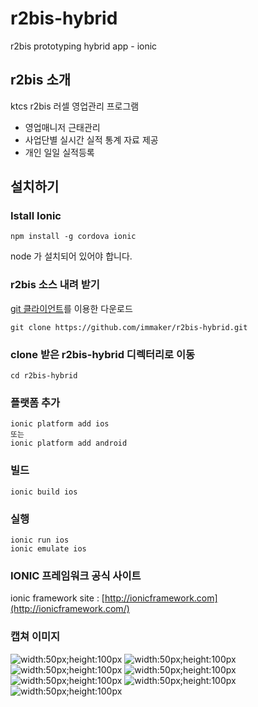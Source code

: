 
# r2bis-hybrid
r2bis prototyping hybrid app - ionic

r2bis 소개
--
ktcs r2bis 러셀 영업관리 프로그램

- 영업매니저 근태관리
- 사업단별 실시간 실적 통계 자료 제공
- 개인 일일 실적등록

## 설치하기

### Istall Ionic

    npm install -g cordova ionic

node 가 설치되어 있어야 합니다.


### r2bis 소스 내려 받기

[git 클라이언트](http://git-scm.com)를 이용한 다운로드
    
    git clone https://github.com/immaker/r2bis-hybrid.git
    

### clone 받은 r2bis-hybrid 디렉터리로 이동 

    cd r2bis-hybrid

### 플랫폼 추가
	
    ionic platform add ios 
    또는
    ionic platform add android
    
### 빌드 

	ionic build ios 
    
### 실행
	
    ionic run ios
    ionic emulate ios
    
### IONIC 프레임워크 공식 사이트

ionic framework site : [http://ionicframework.com](http://ionicframework.com/)

### 캡쳐 이미지

![](http://scms.ktcs.co.kr/mobile/content/screenshot/Screenshot_3.png "width:50px;height:100px")
![](http://scms.ktcs.co.kr/mobile/content/screenshot/Screenshot_2.png "width:50px;height:100px")
![](http://scms.ktcs.co.kr/mobile/content/screenshot/Screenshot_1.png "width:50px;height:100px")
![](http://scms.ktcs.co.kr/mobile/content/screenshot/Screenshot_4.png "width:50px;height:100px")
![](http://scms.ktcs.co.kr/mobile/content/screenshot/Screenshot_5.png "width:50px;height:100px")
![](http://scms.ktcs.co.kr/mobile/content/screenshot/Screenshot_6.png "width:50px;height:100px")
![](http://scms.ktcs.co.kr/mobile/content/screenshot/Screenshot_7.png "width:50px;height:100px")